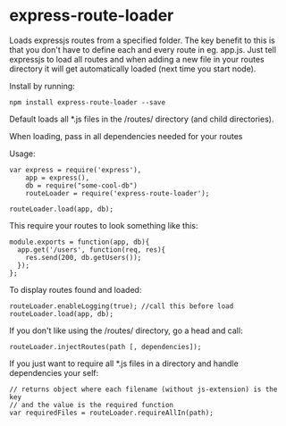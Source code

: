express-route-loader
============

Loads expressjs routes from a specified folder. The key benefit to this
is that you don't have to define each and every route in eg. app.js. Just tell expressjs to load all routes and when adding a new file in your routes
directory it will get automatically loaded (next time you start node).

Install by running:
```
npm install express-route-loader --save
```

Default loads all *.js files in the /routes/ directory (and child directories).

When loading, pass in all dependencies needed for your routes

Usage:
```
var express = require('express'),
    app = express(),
    db = require("some-cool-db")
    routeLoader = require('express-route-loader');

routeLoader.load(app, db);
```

This require your routes to look something like this:
```
module.exports = function(app, db){
  app.get('/users', function(req, res){
    res.send(200, db.getUsers());
  });
};
```

To display routes found and loaded:
```
routeLoader.enableLogging(true); //call this before load
routeLoader.load(app, db);
```

If you don't like using the /routes/ directory, go a head and call:
```
routeLoader.injectRoutes(path [, dependencies]);
```

If you just want to require all *.js files in a directory and handle
dependencies your self:
```
// returns object where each filename (without js-extension) is the key
// and the value is the required function
var requiredFiles = routeLoader.requireAllIn(path);
```